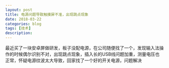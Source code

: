 ```yaml
---
layout: post
title: 电源问题导致触摸屏不准，出现跳点现象
date: 2018-03-22
categories: blog
tags: [技术]
description: 
---
```



最近买了一块安卓屏做研发，板子没配电源，在公司随便找了一个，发现输入法操作的时候偶尔识别不对，出现跳点现象，插入长的USB线问题加重，测量电压也正常，怀疑电源纹波太大导致，回家找了一个好的开关电源，问题解决
